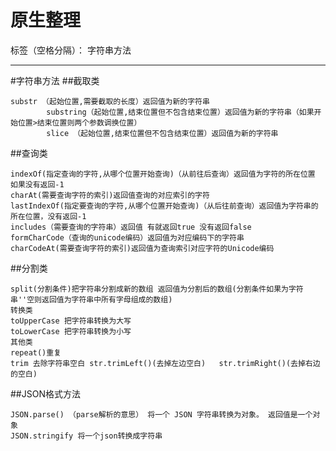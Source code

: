 ﻿# 原生整理

标签（空格分隔）： 字符串方法

---

#字符串方法
##截取类 
		

    substr （起始位置,需要截取的长度）返回值为新的字符串
    		substring（起始位置,结束位置但不包含结束位置）返回值为新的字符串（如果开始位置>结束位置则两个参数调换位置）
    		slice （起始位置,结束位置但不包含结束位置）返回值为新的字符串
##查询类
		

    indexOf(指定查询的字符,从哪个位置开始查询)（从前往后查询）返回值为字符的所在位置 如果没有返回-1
    charAt(需要查询字符的索引)返回值查询的对应索引的字符
    lastIndexOf(指定要查询的字符,从哪个位置开始查询)（从后往前查询）返回值为字符串的所在位置，没有返回-1
    includes（需要查询的字符串）返回值 有就返回true 没有返回false
    formCharCode（查询的unicode编码）返回值为对应编码下的字符串
    charCodeAt(需要查询字符的索引)返回值为查询索引对应字符的Unicode编码
##分割类

    split(分割条件)把字符串分割成新的数组 返回值为分割后的数组(分割条件如果为字符串''空则返回值为字符串中所有字母组成的数组)
    转换类
    toUpperCase 把字符串转换为大写
    toLowerCase 把字符串转换为小写
    其他类
    repeat()重复
    trim 去除字符串空白 str.trimLeft()(去掉左边空白)   str.trimRight()(去掉右边的空白)
		
##JSON格式方法

    JSON.parse() （parse解析的意思） 将一个 JSON 字符串转换为对象。 返回值是一个对象
    JSON.stringify 将一个json转换成字符串




